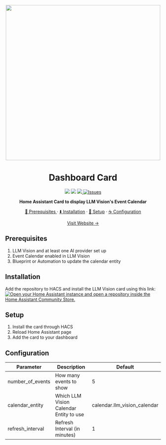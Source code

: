 <p align="center">
<img src="https://github.com/user-attachments/assets/bebd92b8-765e-4d63-bb3d-47e1bb8b51ad" width=500px>
</p>
<h1 align=center>Dashboard Card</h1>
<p align=center>
<img src=https://img.shields.io/badge/HACS-Custom-orange.svg?style=for-the-badg>
<img src=https://img.shields.io/badge/version-alpha-blue>
<a href="https://github.com/valentinfrlch/llmvision-card/issues">
<img src="https://img.shields.io/maintenance/yes/2025.svg">
<img alt="Issues" src="https://img.shields.io/github/issues/valentinfrlch/llmvision-card?color=0088ff"/>
    </a>
    <p align=center style="font-weight:bold">
      Home Assistant Card to display LLM Vision's Event Calendar
    </p>
</p>

  <p align="center">
    <a href="#prerequisites">🌟 Prerequisites </a>
    ·
    <a href="#installation">⬇️ Installation</a>
    ·
    <a href="#setup">🚧 Setup</a>
    ·
    <a href="#configuration">☕ Configuration</a>    
  </p>
<p align="center">
  <a href="https://llmvision.org"> Visit Website →</a>
    </p>


## Prerequisites
1. LLM Vision and at least one AI provider set up
2. Event Calendar enabled in LLM Vision
3. Blueprint or Automation to update the calendar entity

## Installation
Add the repository to HACS and install the LLM Vision card using this link:
[![Open your Home Assistant instance and open a repository inside the Home Assistant Community Store.](https://my.home-assistant.io/badges/hacs_repository.svg)](https://my.home-assistant.io/redirect/hacs_repository/?owner=valentinfrlch&repository=llmvision-card&category=Dashboard)

## Setup
1. Install the card through HACS
2. Reload Home Assistant page
3. Add the card to your dashboard

## Configuration

| Parameter         | Description                             | Default                      |
|-------------------|-----------------------------------------|------------------------------|
| number_of_events  | How many events to show                 | 5                            |
| calendar_entity   | Which LLM Vision Calendar Entity to use | calendar.llm_vision_calendar |
| refresh_interval  | Refresh Interval (in minutes)           | 1                            |
